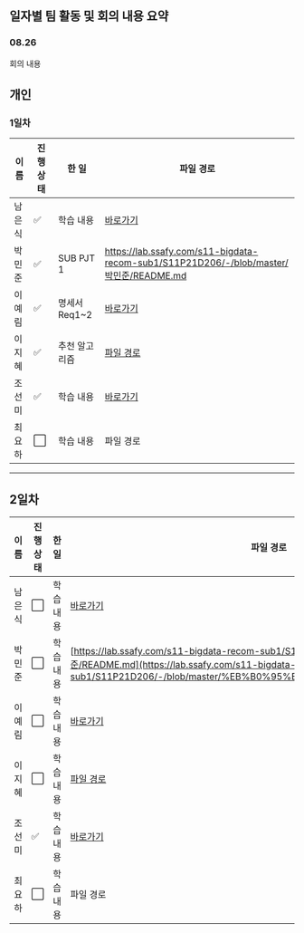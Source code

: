 ## 일자별 팀 활동 및 회의 내용 요약

### 08.26

회의 내용
<br>

## 개인

### 1일차

| 이름   | 진행 상태            | 한 일         | 파일 경로                                                                                                               |
| ------ | -------------------- | ------------- | ----------------------------------------------------------------------------------------------------------------------- |
| 남은식 | :white_check_mark:   | 학습 내용     | [바로가기](./남은식)                                                                                                    |
| 박민준 | :white_check_mark:   | SUB PJT 1     | https://lab.ssafy.com/s11-bigdata-recom-sub1/S11P21D206/-/blob/master/박민준/README.md                                  |
| 이예림 | :white_check_mark:   | 명세서 Req1~2 | [바로가기](./이예림)                                                                                                    |
| 이지혜 | :white_check_mark:   | 추천 알고리즘 | [파일 경로](./이지혜/1일차)                                                                                             |
| 조선미 | :white_check_mark:   | 학습 내용     | [바로가기](https://lab.ssafy.com/s11-bigdata-recom-sub1/S11P21D206/-/blob/master/%EC%A1%B0%EC%84%A0%EB%AF%B8/README.md) |
| 최요하 | :white_large_square: | 학습 내용     | 파일 경로                                                                                                               |

---

## 2일차

| 이름   | 진행 상태            | 한 일     | 파일 경로                                                                                                                                                                                             |
| ------ | -------------------- | --------- | ----------------------------------------------------------------------------------------------------------------------------------------------------------------------------------------------------- |
| 남은식 | :white_large_square: | 학습 내용 | [바로가기](./%EB%82%A8%EC%9D%80%EC%8B%9D)                                                                                                                                                             |
| 박민준 | :white_large_square: | 학습 내용 | [https://lab.ssafy.com/s11-bigdata-recom-sub1/S11P21D206/-/blob/master/박민준/README.md](https://lab.ssafy.com/s11-bigdata-recom-sub1/S11P21D206/-/blob/master/%EB%B0%95%EB%AF%BC%EC%A4%80/README.md) |
| 이예림 | :white_large_square: | 학습 내용 | [바로가기](./%EC%9D%B4%EC%98%88%EB%A6%BC)                                                                                                                                                             |
| 이지혜 | :white_large_square: | 학습 내용 | [파일 경로](./%EC%9D%B4%EC%A7%80%ED%98%9C/1%EC%9D%BC%EC%B0%A8)                                                                                                                                        |
| 조선미 | :white_check_mark:   | 학습 내용 | [바로가기](https://lab.ssafy.com/s11-bigdata-recom-sub1/S11P21D206/-/blob/master/%EC%A1%B0%EC%84%A0%EB%AF%B8/README.md)                                                                               |
| 최요하 | :white_large_square: | 학습 내용 | 파일 경로                                                                                                                                                                                             |
